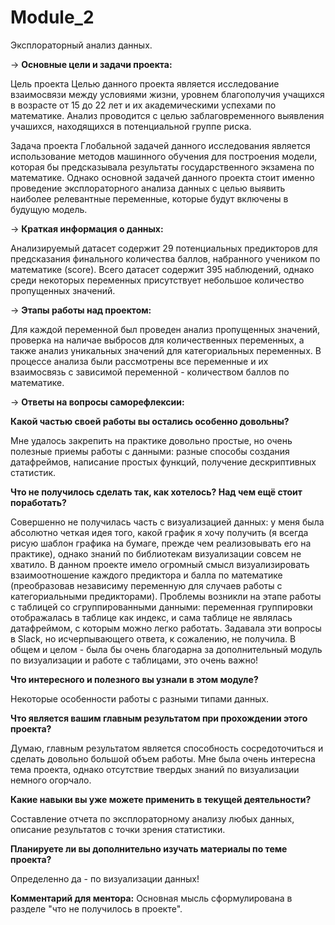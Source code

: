 # Module_2
Эксплораторный анализ данных.

→ **Основные цели и задачи проекта:**

Цель проекта
Целью данного проекта является исследование взаимосвязи между условиями жизни, уровнем благополучия учащихся в возрасте от 15 до 22 лет и их академическими успехами по математике. Анализ проводится с целью заблаговременного выявления учашихся, находящихся в потенциальной группе риска.

Задача проекта
Глобальной задачей данного исследования является использование методов машинного обучения для построения модели, которая бы предсказывала результаты государственного экзамена по математике. Однако основной задачей данного проекта стоит именно проведение эксплораторного анализа данных с целью выявить наиболее релевантные переменные, которые будут включены в будущую модель.

→ **Краткая информация о данных:**

Анализируемый датасет содержит 29 потенциальных предикторов для предсказания финального количества баллов, набранного учеником по математике (score). Всего датасет содержит 395 наблюдений, однако среди некоторых переменных присутствует небольшое количество пропущенных значений.

→ **Этапы работы над проектом:**

Для каждой переменной был проведен анализ пропущенных значений, проверка на наличае выбросов для количественных переменных, а также анализ уникальных значений для категориальных переменных. В процессе анализа были рассмотрены все переменные и их взаимосвязь с зависимой переменной - количеством баллов по математике. 

→ **Ответы на вопросы саморефлексии:**

**Какой частью своей работы вы остались особенно довольны?**

Мне удалось закрепить на практике довольно простые, но очень полезные приемы работы с данными: разные способы создания датафреймов, написание простых функций, получение дескриптивных статистик.

**Что не получилось сделать так, как хотелось? Над чем ещё стоит поработать?**

Совершенно не получилась часть с визуализацией данных: у меня была абсолютно четкая идея того, какой график я хочу получить (я всегда рисую шаблон графика на бумаге, прежде чем реализовывать его на практике), однако знаний по библиотекам визуализации совсем не хватило. В данном проекте имело огромный смысл визуализировать взаимоотношение каждого предиктора и балла по математике (преобразовав независиму переменную для случаев работы с категориальными предикторами). Проблемы возникли на этапе работы с таблицей со сгруппированными данными: переменная группировки отображалась в таблице как индекс, и сама таблице не являлась датафреймом, с которым можно легко работать. Задавала эти вопросы в Slack, но исчерпывающего ответа, к сожалению, не получила. В общем и целом - была бы очень благодарна за дополнительный модуль по визуализации и работе с таблицами, это очень важно!

**Что интересного и полезного вы узнали в этом модуле?**

Некоторые особенности работы с разными типами данных.

**Что является вашим главным результатом при прохождении этого проекта?**

Думаю, главным результатом является способность сосредоточиться и сделать довольно большой объем работы. Мне была очень интересна тема проекта, однако отсутствие твердых знаний по визуализации немного огорчало.

**Какие навыки вы уже можете применить в текущей деятельности?**

Составление отчета по эксплораторному анализу любых данных, описание результатов с точки зрения статистики.

**Планируете ли вы дополнительно изучать материалы по теме проекта?**

Определенно да - по визуализации данных!


**Комментарий для ментора:**
Основная мысль сформулирована в разделе "что не получилось в проекте".
